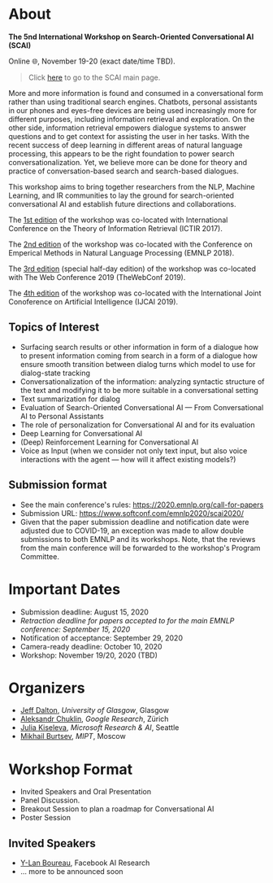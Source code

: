 # About

**The 5nd International Workshop on Search-Oriented Conversational AI (SCAI)**

Online 🌐, November 19-20 (exact date/time TBD).

> Click [here](https://scai.info) to go to the SCAI main page.

More and more information is found and consumed in a conversational form
rather than using traditional search engines. Chatbots, personal assistants
in our phones and eyes-free devices are being used increasingly more for
different purposes, including information retrieval and exploration. On the
other side, information retrieval empowers dialogue systems to answer
questions and to get context for assisting the user in her tasks.  With the
recent success of deep learning in different areas of natural language
processing, this appears to be the right foundation to power search
conversationalization. Yet, we believe more can be done for theory and
practice of conversation-based search and search-based dialogues.

This workshop aims to bring together researchers from the NLP, Machine
Learning, and IR communities to lay the ground for search-oriented
conversational AI and establish future directions and collaborations.

The [1st edition](/2017/) of the workshop was co-located with International Conference on the Theory of Information Retrieval (ICTIR 2017).

The [2nd edition](/2018/) of the workshop was co-located with the Conference on Emperical Methods in Natural Language Processing (EMNLP 2018).

The [3rd edition](/www2019/) (special half-day edition) of the workshop was co-located with The Web Conference 2019 (TheWebConf 2019).

The [4th edition](/ijcai2019/) of the workshop was co-located with the International Joint Conoference on Artificial Intelligence (IJCAI 2019).

## Topics of Interest
   * Surfacing search results or other information in form of a dialogue
how to present information coming from search in a form of a dialogue
how ensure smooth transition between dialog turns
which model to use for dialog-state tracking
   * Conversationalization of the information: analyzing syntactic structure
of the text and modifying it to be more suitable in a conversational setting
   * Text summarization for dialog
   * Evaluation of Search-Oriented Conversational AI — From
Conversational AI to Personal Assistants
   * The role of personalization for Conversational AI and for its
evaluation
   * Deep Learning for Conversational AI
   * (Deep) Reinforcement Learning for Conversational AI
   * Voice as Input (when we consider not only text input, but also voice
interactions with the agent — how will it affect existing models?)

## Submission format
  * See the main conference's rules: https://2020.emnlp.org/call-for-papers
  * Submission URL: https://www.softconf.com/emnlp2020/scai2020/
  * Given that the paper submission deadline and notification date were adjusted due to COVID-19, an exception was made to allow double submissions to both EMNLP and its workshops. Note, that the reviews from the main conference will be forwarded to the workshop's Program Committee.

# Important Dates
  * Submission deadline: August 15, 2020
  * _Retraction deadline for papers accepted to for the main EMNLP conference: September 15, 2020_
  * Notification of acceptance: September 29, 2020
  * Camera-ready deadline: October 10, 2020
  * Workshop: November 19/20, 2020 (TBD)

# Organizers
  * [Jeff Dalton](http://www.dcs.gla.ac.uk/~jeff/), *University of Glasgow*, Glasgow
  * [Aleksandr Chuklin](https://www.linkedin.com/in/chuklin/), *Google Research*, Zürich
  * [Julia Kiseleva](http://juliakiseleva.com), *Microsoft Research & AI*, Seattle
  * [Mikhail Burtsev](https://www.linkedin.com/in/mikhail-burtsev-85a47b9/), *MIPT*, Moscow

# Workshop Format
  * Invited Speakers and Oral Presentation
  * Panel Discussion.
  * Breakout Session to plan a roadmap for Conversational AI
  * Poster Session

## Invited Speakers
* [Y-Lan Boureau](https://research.fb.com/people/boureau-y-lan/), Facebook AI Research
* ... more to be announced soon

